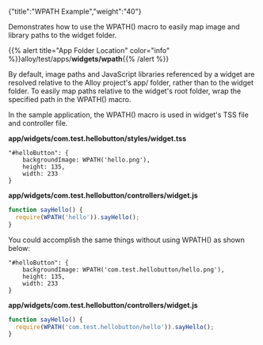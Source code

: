 {"title":"WPATH Example","weight":"40"}

Demonstrates how to use the WPATH() macro to easily map image and library paths to the widget folder.

{{% alert title="App Folder Location" color="info" %}}alloy/test/apps/**widgets/wpath**{{% /alert %}}

By default, image paths and JavaScript libraries referenced by a widget are resolved relative to the Alloy project's app/ folder, rather than to the widget folder. To easily map paths relative to the widget's root folder, wrap the specified path in the WPATH() macro.

In the sample application, the WPATH() macro is used in widget's TSS file and controller file.

**app/widgets/com.test.hellobutton/styles/widget.tss**

```
"#helloButton": {
    backgroundImage: WPATH('hello.png'),
    height: 135,
    width: 233
}
```

**app/widgets/com.test.hellobutton/controllers/widget.js**

```javascript
function sayHello() {
  require(WPATH('hello')).sayHello();
}
```

You could accomplish the same things without using WPATH() as shown below:

```
"#helloButton": {
    backgroundImage: WPATH('com.test.hellobutton/hello.png'),
    height: 135,
    width: 233
}
```

**app/widgets/com.test.hellobutton/controllers/widget.js**

```javascript
function sayHello() {
  require(WPATH('com.test.hellobutton/hello')).sayHello();
}
```

